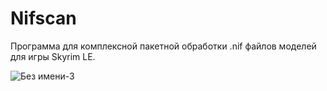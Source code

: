 # Nifscan
Программа для комплексной пакетной обработки .nif файлов моделей для игры Skyrim LE.

![Без имени-3](https://user-images.githubusercontent.com/21084600/169853266-de4d85ac-fba3-49a0-a40c-537f2f87a931.jpg)
